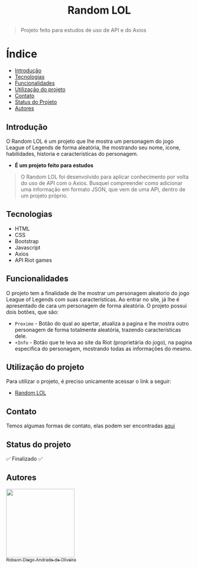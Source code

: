 <h1 align="center">
  <p>Random LOL</p>
</h1>

> Projeto feito para estudos de uso de API e do Axios

# Índice 

* [Introdução](##Introdução)
* [Tecnologias](##Tecnologias)
* [Funcionalidades](##Funcionalidades)
* [Utilização do projeto](##tilização-do-projeto)
* [Contato](##Contato)
* [Status do Projeto](##Status-do-projeto)
* [Autores](##Autores)


## Introdução
O Random LOL é um projeto que lhe mostra um personagem do jogo League of Legends de forma aleatória, lhe mostrando seu nome, ícone, habilidades, historia e características do personagem.

- **É um projeto feito para estudos**

> O Random LOL foi desenvolvido para aplicar conhecimento por volta do uso de API com o Axios. Busquei compreender como adicionar uma informação em formato JSON, que vem de uma API, dentro de um projeto próprio.

## Tecnologias

* HTML
* CSS
* Bootstrap
* Javascript
* Axios
* API Riot games

## Funcionalidades
O projeto tem a finalidade de lhe mostrar um personagem aleatorio do jogo League of Legends com suas características. Ao entrar no site, já lhe é apresentado de cara um personagem de forma aleatória.
O projeto possui dois botões, que são:

- `Proximo` - Botão do qual ao apertar, atualiza a pagina e lhe mostra outro personagem de forma totalmente aleatória, trazendo características dele.
- `+Info` - Botão que te leva ao site da Riot (proprietária do jogo), na pagina especifica do personagem, mostrando todas as informações do mesmo.

## Utilização do projeto
Para utilizar o projeto, é preciso unicamente acessar o link a seguir:

- [Random LOL](https://randomleagueoflegends.herokuapp.com/)

## Contato
Temos algumas formas de contato, elas podem ser encontradas [aqui](https://github.com/TheRealRobinho)

## Status do projeto
:white_check_mark: Finalizado :white_check_mark:

## Autores
[<img src="https://avatars.githubusercontent.com/u/77800184?v=4" width=185><br><sub>Robson Diego Andrade de Oliveira</sub>](https://github.com/TheRealRobinho)
